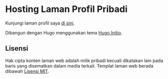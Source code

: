 # Hosting Laman Profil Pribadi

Kunjungi laman profil saya [di sini](https://akherlan.github.io).

Dibangun dengan Hugo menggunakan tema [Hugo Initio](https://github.com/miguelsimoni/hugo-initio).

## Lisensi

Hak cipta konten laman web adalah milik pribadi kecuali dikatakan lain pada baris yang disematkan dalam media terkait. Templat laman web berada dibawah [Lisensi MIT](../LICENSE.md).